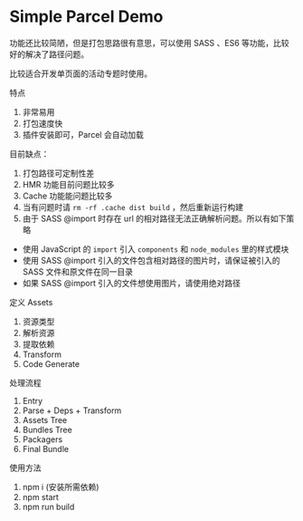 # Simple Parcel Demo

功能还比较简陋，但是打包思路很有意思，可以使用 SASS 、ES6 等功能，比较好的解决了路径问题。

比较适合开发单页面的活动专题时使用。

特点
1. 非常易用
2. 打包速度快
3. 插件安装即可，Parcel 会自动加载

目前缺点：
1. 打包路径可定制性差
2. HMR 功能目前问题比较多
3. Cache 功能能问题比较多
4. 当有问题时请 `rm -rf .cache dist build` ，然后重新运行构建
5. 由于 SASS @import 时存在 url 的相对路径无法正确解析问题。所以有如下策略
  * 使用 JavaScript 的 `import` 引入 `components` 和 `node_modules` 里的样式模块
  * 使用 SASS @import 引入的文件包含相对路径的图片时，请保证被引入的 SASS 文件和原文件在同一目录
  * 如果 SASS @import 引入的文件想使用图片，请使用绝对路径

定义 Assets
1. 资源类型
2. 解析资源
3. 提取依赖
4. Transform
5. Code Generate

处理流程
1. Entry
2. Parse + Deps + Transform
3. Assets Tree
4. Bundles Tree
5. Packagers
6. Final Bundle

使用方法
1. npm i (安装所需依赖)
2. npm start
3. npm run build